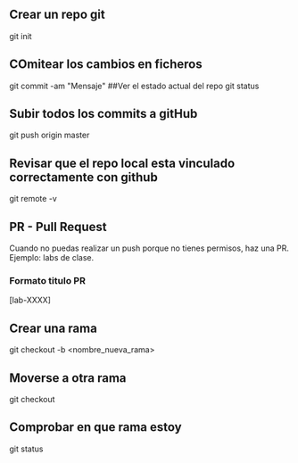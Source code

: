 ## Crear un repo git
git init
## COmitear los cambios en ficheros
git commit -am "Mensaje"
##Ver el estado actual del repo
git status
## Subir todos los commits a gitHub
git push origin master
## Revisar que el repo local esta vinculado correctamente con github
git remote -v

## PR - Pull Request

Cuando no puedas realizar un push porque no tienes permisos, haz una PR.
Ejemplo: labs de clase.

### Formato titulo PR
[lab-XXXX] <Nombre Completo>

## Crear una rama
git checkout -b <nombre_nueva_rama>

## Moverse a otra rama
git checkout <nombre rama>

## Comprobar en que rama estoy
git status
